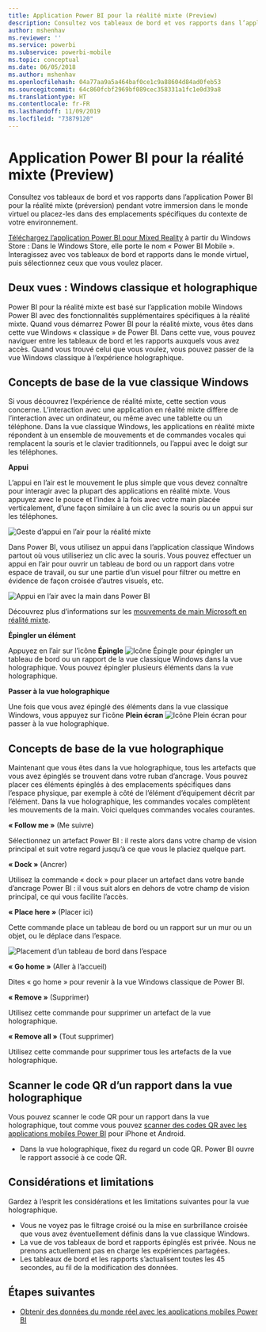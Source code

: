 ```yaml
---
title: Application Power BI pour la réalité mixte (Preview)
description: Consultez vos tableaux de bord et vos rapports dans l’application Power BI pour la réalité mixte (préversion) pendant votre immersion dans le monde virtuel ou dans le contexte de votre environnement.
author: mshenhav
ms.reviewer: ''
ms.service: powerbi
ms.subservice: powerbi-mobile
ms.topic: conceptual
ms.date: 06/05/2018
ms.author: mshenhav
ms.openlocfilehash: 04a77aa9a5a464baf0ce1c9a88604d84ad0feb53
ms.sourcegitcommit: 64c860fcbf2969bf089cec358331a1fc1e0d39a8
ms.translationtype: HT
ms.contentlocale: fr-FR
ms.lasthandoff: 11/09/2019
ms.locfileid: "73879120"
---
```

# <a name="power-bi-for-mixed-reality-app-preview"></a>Application Power BI pour la réalité mixte (Preview)
Consultez vos tableaux de bord et vos rapports dans l’application Power BI pour la réalité mixte (préversion) pendant votre immersion dans le monde virtuel ou placez-les dans des emplacements spécifiques du contexte de votre environnement. 

[Téléchargez l’application Power BI pour Mixed Reality](https://www.microsoft.com/p/power-bi-mobile/9nblgggzlxn1?activetab=pivot%3aoverviewtab) à partir du Windows Store : Dans le Windows Store, elle porte le nom « Power BI Mobile ». Interagissez avec vos tableaux de bord et rapports dans le monde virtuel, puis sélectionnez ceux que vous voulez placer. 

## <a name="two-views-windows-classic-and-holographic"></a>Deux vues : Windows classique et holographique

Power BI pour la réalité mixte est basé sur l’application mobile Windows Power BI avec des fonctionnalités supplémentaires spécifiques à la réalité mixte. Quand vous démarrez Power BI pour la réalité mixte, vous êtes dans cette vue Windows « classique » de Power BI. Dans cette vue, vous pouvez naviguer entre les tableaux de bord et les rapports auxquels vous avez accès. Quand vous trouvé celui que vous voulez, vous pouvez passer de la vue Windows classique à l’expérience holographique. 


## <a name="windows-classic-view-basics"></a>Concepts de base de la vue classique Windows

Si vous découvrez l’expérience de réalité mixte, cette section vous concerne. L’interaction avec une application en réalité mixte diffère de l’interaction avec un ordinateur, ou même avec une tablette ou un téléphone. Dans la vue classique Windows, les applications en réalité mixte répondent à un ensemble de mouvements et de commandes vocales qui remplacent la souris et le clavier traditionnels, ou l’appui avec le doigt sur les téléphones. 

**Appui**

L’appui en l’air est le mouvement le plus simple que vous devez connaître pour interagir avec la plupart des applications en réalité mixte. Vous appuyez avec le pouce et l’index à la fois avec votre main placée verticalement, d’une façon similaire à un clic avec la souris ou un appui sur les téléphones.  

![Geste d’appui en l’air pour la réalité mixte](./media/mobile-mixed-reality-app/power-bi-hololens-airtap.png)

Dans Power BI, vous utilisez un appui dans l’application classique Windows partout où vous utiliseriez un clic avec la souris. Vous pouvez effectuer un appui en l’air pour ouvrir un tableau de bord ou un rapport dans votre espace de travail, ou sur une partie d’un visuel pour filtrer ou mettre en évidence de façon croisée d’autres visuels, etc.

![Appui en l’air avec la main dans Power BI](./media/mobile-mixed-reality-app/power-bi-hololens-airtap-hand.png) 

Découvrez plus d’informations sur les [mouvements de main Microsoft en réalité mixte](https://developer.microsoft.com/windows/mixed-reality/gestures).

**Épingler un élément** 

Appuyez en l’air sur l’icône **Épingle** ![Icône Épingle](./media/mobile-mixed-reality-app/power-bi-hololens-pin.png) pour épingler un tableau de bord ou un rapport de la vue classique Windows dans la vue holographique. Vous pouvez épingler plusieurs éléments dans la vue holographique. 

**Passer à la vue holographique**

Une fois que vous avez épinglé des éléments dans la vue classique Windows, vous appuyez sur l’icône **Plein écran** ![Icône Plein écran](./media/mobile-mixed-reality-app/power-bi-hololens-fullscreen.png) pour passer à la vue holographique. 


## <a name="holographic-view-basics"></a>Concepts de base de la vue holographique

Maintenant que vous êtes dans la vue holographique, tous les artefacts que vous avez épinglés se trouvent dans votre ruban d’ancrage. Vous pouvez placer ces éléments épinglés à des emplacements spécifiques dans l’espace physique, par exemple à côté de l’élément d’équipement décrit par l’élément. Dans la vue holographique, les commandes vocales complètent les mouvements de la main. Voici quelques commandes vocales courantes.

**« Follow me »** (Me suivre) 

Sélectionnez un artefact Power BI : il reste alors dans votre champ de vision principal et suit votre regard jusqu’à ce que vous le placiez quelque part.

**« Dock »** (Ancrer) 

Utilisez la commande « dock » pour placer un artefact dans votre bande d’ancrage Power BI : il vous suit alors en dehors de votre champ de vision principal, ce qui vous facilite l’accès.

**« Place here »** (Placer ici)

Cette commande place un tableau de bord ou un rapport sur un mur ou un objet, ou le déplace dans l’espace.

![Placement d’un tableau de bord dans l’espace](./media/mobile-mixed-reality-app/power-bi-hololens-place-visuals.png)

**« Go home »** (Aller à l’accueil)

Dites « go home » pour revenir à la vue Windows classique de Power BI. 

**« Remove »** (Supprimer)

Utilisez cette commande pour supprimer un artefact de la vue holographique.

**« Remove all »** (Tout supprimer) 

Utilisez cette commande pour supprimer tous les artefacts de la vue holographique.


## <a name="scan-a-report-qr-code-in-holographic-view"></a>Scanner le code QR d’un rapport dans la vue holographique

Vous pouvez scanner le code QR pour un rapport dans la vue holographique, tout comme vous pouvez [scanner des codes QR avec les applications mobiles Power BI](mobile-apps-qr-code.md) pour iPhone et Android.

- Dans la vue holographique, fixez du regard un code QR. Power BI ouvre le rapport associé à ce code QR.

## <a name="limitations-and-considerations"></a>Considérations et limitations

Gardez à l’esprit les considérations et les limitations suivantes pour la vue holographique.

- Vous ne voyez pas le filtrage croisé ou la mise en surbrillance croisée que vous avez éventuellement définis dans la vue classique Windows.
- La vue de vos tableaux de bord et rapports épinglés est privée. Nous ne prenons actuellement pas en charge les expériences partagées.
- Les tableaux de bord et les rapports s’actualisent toutes les 45 secondes, au fil de la modification des données.


## <a name="next-steps"></a>Étapes suivantes

- [Obtenir des données du monde réel avec les applications mobiles Power BI](mobile-apps-data-in-real-world-context.md)

 



